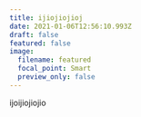 ```yaml
---
title: ijiojiojioj
date: 2021-01-06T12:56:10.993Z
draft: false
featured: false
image:
  filename: featured
  focal_point: Smart
  preview_only: false
---
```

ijoijiojiojio